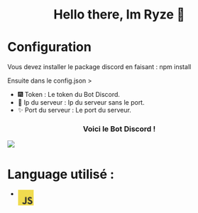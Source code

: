   <h1 align="center"><b>Hello there, Im Ryze 👋</b></h1>
   
 
# Configuration

Vous devez installer le package discord en faisant : npm install 

Ensuite dans le config.json >
  - 🎆 Token : Le token du Bot Discord.
  - 🎇 Ip du serveur : Ip du serveur sans le port.
  - ✨ Port du serveur : Le port du serveur.

<div align="center">
<h3 align="center">Voici le Bot Discord !</h3>
</div><img src="https://github.com/punitkmryh/punitkmryh/blob/master/wave.svg" />


# Language utilisé : 
- <img align="left" alt="JavaScript" width="35px" src="https://raw.githubusercontent.com/github/explore/80688e429a7d4ef2fca1e82350fe8e3517d3494d/topics/javascript/javascript.png" />
